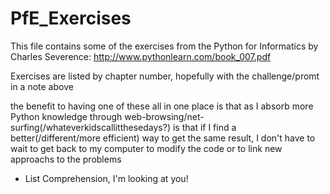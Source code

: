 # PfE_Exercises
This file contains some of the exercises from the Python for Informatics by Charles Severence: http://www.pythonlearn.com/book_007.pdf

Exercises are listed by chapter number, hopefully with the challenge/promt in a note above 

the benefit to having one of these all in one place is that as I absorb more Python knowledge through web-browsing/net-surfing(/whateverkidscallitthesedays?) is that if I find a better(/different/more efficient) way to get the same result, I don't have to wait to get back to my computer to modify the code or to link new approachs to the problems
- List Comprehension, I'm looking at you!
